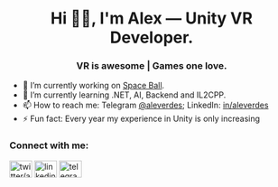 <h1 align="center">Hi 👋🏻, I'm Alex — Unity VR Developer.</h1>
<h3 align="center">VR is awesome | Games one love.</h3>

- 🔭 I’m currently working on <a href="https://www.oculus.com/experiences/quest/6032030750197169/" target="_blank">Space Ball</a>.
- 🌱 I’m currently learning .NET, AI, Backend and IL2CPP.
- 📫 How to reach me: Telegram <a href="https://t.me/aleverdes">@aleverdes</a>; LinkedIn: <a href="https://www.linkedin.com/in/aleverdes/">in/aleverdes</a>
- ⚡ Fun fact: Every year my experience in Unity is only increasing

<h3 align="left">Connect with me:</h3>
<p align="left"> 
<a href="https://twitter.com/aleverdes" target="blank"><img align="center" src="https://cdn.jsdelivr.net/npm/simple-icons@3.0.1/icons/twitter.svg" alt="twitter/aleverdes" height="30" width="40" /></a>
<a href="https://linkedin.com/in/aleverdes" target="blank"><img align="center" src="https://cdn.jsdelivr.net/npm/simple-icons@3.0.1/icons/linkedin.svg" alt="linkedin/aleverdes" height="30" width="40" /></a>
<a href="https://t.me/aleverdes" target="blank"><img align="center" src="https://cdn.jsdelivr.net/npm/simple-icons@3.0.1/icons/telegram.svg" alt="telegram/aleverdes" height="30" width="40" /></a>
</p>
